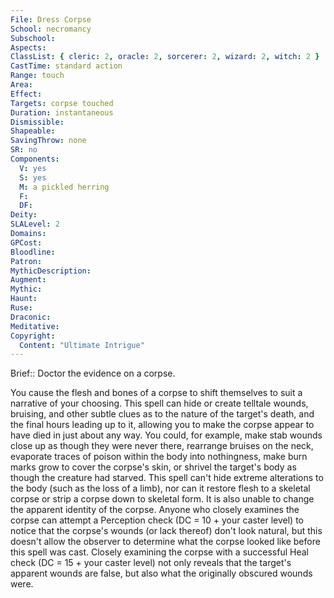 ```yaml
---
File: Dress Corpse
School: necromancy
Subschool: 
Aspects: 
ClassList: { cleric: 2, oracle: 2, sorcerer: 2, wizard: 2, witch: 2 }
CastTime: standard action
Range: touch
Area: 
Effect: 
Targets: corpse touched
Duration: instantaneous
Dismissible: 
Shapeable: 
SavingThrow: none
SR: no
Components:
  V: yes
  S: yes
  M: a pickled herring
  F: 
  DF: 
Deity: 
SLALevel: 2
Domains: 
GPCost: 
Bloodline: 
Patron: 
MythicDescription: 
Augment: 
Mythic: 
Haunt: 
Ruse: 
Draconic: 
Meditative: 
Copyright:
  Content: "Ultimate Intrigue"
---
```

Brief:: Doctor the evidence on a corpse.

You cause the flesh and bones of a corpse to shift themselves to suit a narrative of your choosing. This spell can hide or create telltale wounds, bruising, and other subtle clues as to the nature of the target's death, and the final hours leading up to it, allowing you to make the corpse appear to have died in just about any way. You could, for example, make stab wounds close up as though they were never there, rearrange bruises on the neck, evaporate traces of poison within the body into nothingness, make burn marks grow to cover the corpse's skin, or shrivel the target's body  as though the creature had starved. This spell can't hide extreme alterations to the body (such as the loss of a limb), nor can it restore flesh to a skeletal corpse or strip a corpse down to skeletal form. It is also unable to change the apparent identity of the corpse.  Anyone who closely examines the corpse can attempt a Perception check (DC = 10 + your caster level) to notice that the corpse's wounds (or lack thereof) don't look natural, but this doesn't allow the observer to determine what the corpse looked like before this spell was cast. Closely examining the corpse with a successful Heal check (DC = 15 + your caster level) not only reveals that the target's apparent wounds are false, but also what the originally obscured wounds were.
